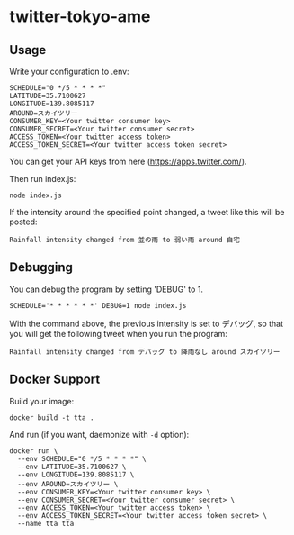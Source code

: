 # twitter-tokyo-ame

## Usage

Write your configuration to .env:

```
SCHEDULE="0 */5 * * * *"
LATITUDE=35.7100627
LONGITUDE=139.8085117
AROUND=スカイツリー
CONSUMER_KEY=<Your twitter consumer key>
CONSUMER_SECRET=<Your twitter consumer secret>
ACCESS_TOKEN=<Your twitter access token>
ACCESS_TOKEN_SECRET=<Your twitter access token secret>
```

You can get your API keys from here (https://apps.twitter.com/).

Then run index.js:

```
node index.js
```

If the intensity around the specified point changed, a tweet like this will be posted:

```
Rainfall intensity changed from 並の雨 to 弱い雨 around 自宅
```

## Debugging

You can debug the program by setting 'DEBUG' to 1.

```
SCHEDULE='* * * * * *' DEBUG=1 node index.js
```

With the command above, the previous intensity is set to デバッグ, so that you will get the following tweet when you run the program:

```
Rainfall intensity changed from デバッグ to 降雨なし around スカイツリー
```

## Docker Support

Build your image:

```
docker build -t tta .
```

And run (if you want, daemonize with `-d` option):

```
docker run \
  --env SCHEDULE="0 */5 * * * *" \
  --env LATITUDE=35.7100627 \
  --env LONGITUDE=139.8085117 \
  --env AROUND=スカイツリー \
  --env CONSUMER_KEY=<Your twitter consumer key> \
  --env CONSUMER_SECRET=<Your twitter consumer secret> \
  --env ACCESS_TOKEN=<Your twitter access token> \
  --env ACCESS_TOKEN_SECRET=<Your twitter access token secret> \
  --name tta tta
```
